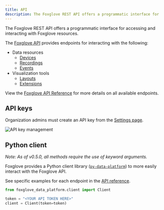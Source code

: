```yaml
---
title: API
description: The Foxglove REST API offers a programmatic interface for accessing and interacting with Foxglove resources.
---
```


The Foxglove REST API offers a programmatic interface for accessing and interacting with Foxglove resources.

The [Foxglove API](/api) provides endpoints for interacting with the following:

- Data resources
  - [Devices](devices)
  - [Recordings](recordings)
  - [Events](events)
- Visualization tools
  - [Layouts](visualization/layouts)
  - [Extensions](visualization/extensions/introduction)

View the [Foxglove API Reference](/api) for more details on all available endpoints.

## API keys

Organization admins must create an API key from the [Settings page](https://console.foxglove.dev/settings/apikeys).

![API key management](/img/docs/api/keys.webp)

## Python client

_Note: As of v0.5.0, all methods require the use of keyword arguments._

Foxglove provides a Python client library ([`py-data-platform`](https://github.com/foxglove/py-data-platform)) to more easily interact with the Foxglove API.

See specific examples for each endpoint in the [API reference](/api).

```python
from foxglove_data_platform.client import Client

token = "<YOUR API TOKEN HERE>"
client = Client(token=token)
```
